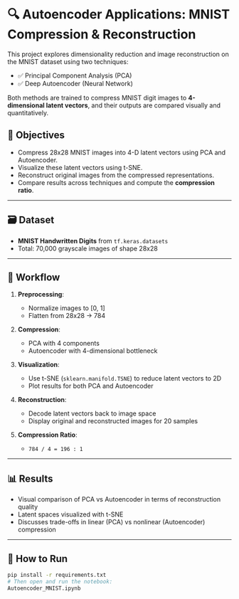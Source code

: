 # 🔍 Autoencoder Applications: MNIST Compression & Reconstruction

This project explores dimensionality reduction and image reconstruction on the MNIST dataset using two techniques:

- ✅ Principal Component Analysis (PCA)
- ✅ Deep Autoencoder (Neural Network)

Both methods are trained to compress MNIST digit images to **4-dimensional latent vectors**, and their outputs are compared visually and quantitatively.

## 🧠 Objectives

- Compress 28x28 MNIST images into 4-D latent vectors using PCA and Autoencoder.
- Visualize these latent vectors using t-SNE.
- Reconstruct original images from the compressed representations.
- Compare results across techniques and compute the **compression ratio**.

---

## 🗃 Dataset

- **MNIST Handwritten Digits** from `tf.keras.datasets`
- Total: 70,000 grayscale images of shape 28x28

---

## 🧪 Workflow

1. **Preprocessing**:
   - Normalize images to [0, 1]
   - Flatten from 28x28 → 784

2. **Compression**:
   - PCA with 4 components
   - Autoencoder with 4-dimensional bottleneck

3. **Visualization**:
   - Use t-SNE (`sklearn.manifold.TSNE`) to reduce latent vectors to 2D
   - Plot results for both PCA and Autoencoder

4. **Reconstruction**:
   - Decode latent vectors back to image space
   - Display original and reconstructed images for 20 samples

5. **Compression Ratio**:
   - `784 / 4 = 196 : 1`

---

## 📊 Results

- Visual comparison of PCA vs Autoencoder in terms of reconstruction quality
- Latent spaces visualized with t-SNE
- Discusses trade-offs in linear (PCA) vs nonlinear (Autoencoder) compression

---

## 🚀 How to Run

```bash
pip install -r requirements.txt
# Then open and run the notebook:
Autoencoder_MNIST.ipynb
